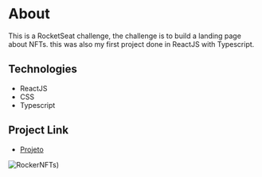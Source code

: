 # About
This is a RocketSeat challenge, the challenge is to build a landing page about NFTs. this was also my first project done in ReactJS with Typescript.

## Technologies 
- ReactJS
- CSS
- Typescript

## Project Link
- [Projeto](https://marcelowesley.github.io/DashBoard/)

![RockerNFTs](https://user-images.githubusercontent.com/88109070/160001855-6f1f925d-319a-4321-8c62-ba9d4f3072a8.png))
